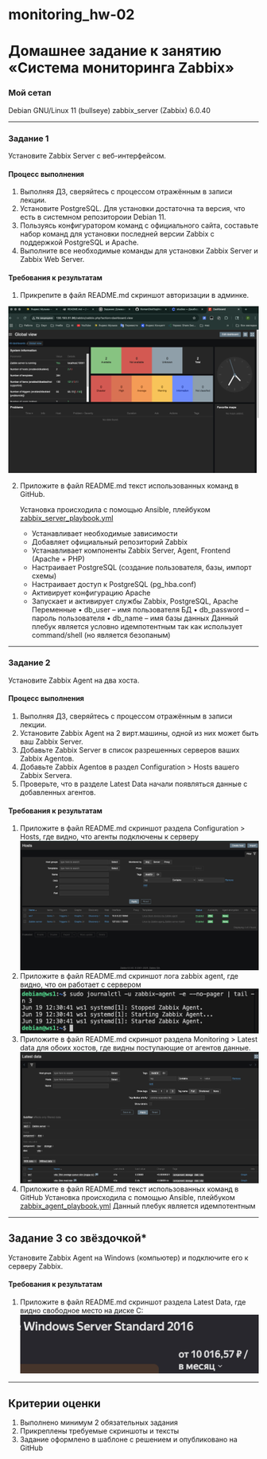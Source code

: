 # monitoring_hw-02
# Домашнее задание к занятию «Система мониторинга Zabbix»

### Мой сетап
Debian GNU/Linux 11 (bullseye)
zabbix_server (Zabbix) 6.0.40

---

### Задание 1 

Установите Zabbix Server с веб-интерфейсом.

#### Процесс выполнения
1. Выполняя ДЗ, сверяйтесь с процессом отражённым в записи лекции.
2. Установите PostgreSQL. Для установки достаточна та версия, что есть в системном репозитороии Debian 11.
3. Пользуясь конфигуратором команд с официального сайта, составьте набор команд для установки последней версии Zabbix с поддержкой PostgreSQL и Apache.
4. Выполните все необходимые команды для установки Zabbix Server и Zabbix Web Server.

#### Требования к результатам 
1. Прикрепите в файл README.md скриншот авторизации в админке.

![авторизация в админке](img/point_1.png)

2. Приложите в файл README.md текст использованных команд в GitHub.

    Установка происходила с помощью Ansible, плейбуком [zabbix_server_playbook.yml](https://github.com/RomanDiskTop/monitoring_hw-02/blob/main/zabbix_yml/zabbix_server_playbook.yml)
     - Устанавливает необходимые зависимости
     - Добавляет официальный репозиторий Zabbix
     - Устанавливает компоненты Zabbix Server, Agent, Frontend (Apache + PHP)
     - Настраивает PostgreSQL (создание пользователя, базы, импорт схемы)
     - Настраивает доступ к PostgreSQL (pg_hba.conf)
     - Активирует конфигурацию Apache
     - Запускает и активирует службы Zabbix, PostgreSQL, Apache
    Переменные
    •	db_user – имя пользователя БД
	•	db_password – пароль пользователя
	•	db_name – имя базы данных
    Данный плебук является условно идемпотентным так как использует command/shell (но является безопаным)
    
    
---

### Задание 2 

Установите Zabbix Agent на два хоста.

#### Процесс выполнения
1. Выполняя ДЗ, сверяйтесь с процессом отражённым в записи лекции.
2. Установите Zabbix Agent на 2 вирт.машины, одной из них может быть ваш Zabbix Server.
3. Добавьте Zabbix Server в список разрешенных серверов ваших Zabbix Agentов.
4. Добавьте Zabbix Agentов в раздел Configuration > Hosts вашего Zabbix Servera.
5. Проверьте, что в разделе Latest Data начали появляться данные с добавленных агентов.

#### Требования к результатам
1. Приложите в файл README.md скриншот раздела Configuration > Hosts, где видно, что агенты подключены к серверу
![Hosts](img/point_2.png)
2. Приложите в файл README.md скриншот лога zabbix agent, где видно, что он работает с сервером
![Log](img/point_3.png)
3. Приложите в файл README.md скриншот раздела Monitoring > Latest data для обоих хостов, где видны поступающие от агентов данные.
![Log](img/point_4.png)
4. Приложите в файл README.md текст использованных команд в GitHub
    Установка происходила с помощью Ansible, плейбуком [zabbix_agent_playbook.yml](https://github.com/RomanDiskTop/monitoring_hw-02/blob/main/zabbix_yml/zabbix_agent_playbook.yml)
     Данный плебук является идемпотентным
---
## Задание 3 со звёздочкой*
Установите Zabbix Agent на Windows (компьютер) и подключите его к серверу Zabbix.

#### Требования к результатам
1. Приложите в файл README.md скриншот раздела Latest Data, где видно свободное место на диске C:
![many](img/point_5.png)

--- 

## Критерии оценки

1. Выполнено минимум 2 обязательных задания
2. Прикреплены требуемые скриншоты и тексты 
3. Задание оформлено в шаблоне с решением и опубликовано на GitHub